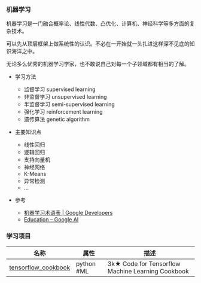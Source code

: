 ### 机器学习

机器学习是一门融合概率论、线性代数、凸优化、计算机、神经科学等多方面的复杂技术。

可以先从顶层框架上做系统性的认识。不必在一开始就一头扎进这样深不见底的知识海洋之中。

无论多么优秀的机器学习学家，也不敢说自己对每一个子领域都有相当的了解。

* 学习方法
  * 监督学习 supervised learning
  * 非监督学习 unsupervised learning
  * 半监督学习 semi-supervised learning
  * 强化学习 reinforcement learning
  * 遗传算法 genetic algorithm
  
* 主要知识点
  * 线性回归
  * 逻辑回归
  * 支持向量机
  * 神经网络
  * K-Means
  * 异常检测
  * ...

* 参考
  * [机器学习术语表  | Google Developers](https://developers.google.com/machine-learning/glossary/)
  * [Education – Google AI](https://ai.google/education/)

### 学习项目

|名称|属性|描述|
|:-------------:|--|-----|
|[tensorflow_cookbook](https://github.com/nfmcclure/tensorflow_cookbook)|python #ML|3k★ Code for Tensorflow Machine Learning Cookbook |


